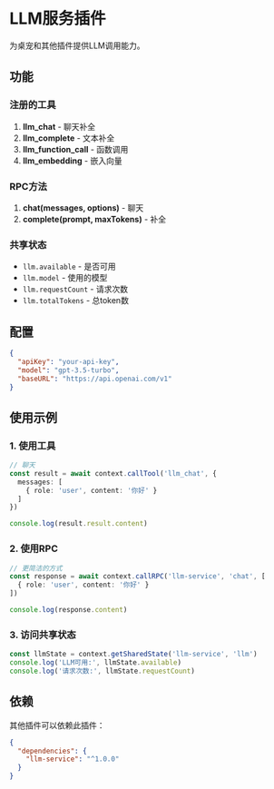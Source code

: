 # LLM服务插件

为桌宠和其他插件提供LLM调用能力。

## 功能

### 注册的工具

1. **llm_chat** - 聊天补全
2. **llm_complete** - 文本补全
3. **llm_function_call** - 函数调用
4. **llm_embedding** - 嵌入向量

### RPC方法

1. **chat(messages, options)** - 聊天
2. **complete(prompt, maxTokens)** - 补全

### 共享状态

- `llm.available` - 是否可用
- `llm.model` - 使用的模型
- `llm.requestCount` - 请求次数
- `llm.totalTokens` - 总token数

## 配置

```json
{
  "apiKey": "your-api-key",
  "model": "gpt-3.5-turbo",
  "baseURL": "https://api.openai.com/v1"
}
```

## 使用示例

### 1. 使用工具

```typescript
// 聊天
const result = await context.callTool('llm_chat', {
  messages: [
    { role: 'user', content: '你好' }
  ]
})

console.log(result.result.content)
```

### 2. 使用RPC

```typescript
// 更简洁的方式
const response = await context.callRPC('llm-service', 'chat', [
  { role: 'user', content: '你好' }
])

console.log(response.content)
```

### 3. 访问共享状态

```typescript
const llmState = context.getSharedState('llm-service', 'llm')
console.log('LLM可用:', llmState.available)
console.log('请求次数:', llmState.requestCount)
```

## 依赖

其他插件可以依赖此插件：

```json
{
  "dependencies": {
    "llm-service": "^1.0.0"
  }
}
```
